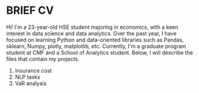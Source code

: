 # BRIEF CV

Hi! I'm a 23-year-old HSE student majoring in economics, with a keen interest in data science and data analytics. 
Over the past year, I have focused on learning Python and data-oriented libraries such as Pandas, sklearn, Numpy, plotly, matplotlib, etc.
Currently, I'm a graduate program student at CMF and a School of Analytics student. 
Below, I will describe the files that contain my projects.

1. Insurance cost 
2. NLP tasks 
3. VaR analysis 
